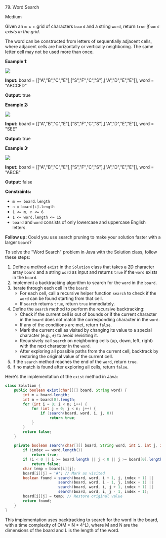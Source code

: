 79\. Word Search

Medium

Given an `m x n` grid of characters `board` and a string `word`, return `true` _if_ `word` _exists in the grid_.

The word can be constructed from letters of sequentially adjacent cells, where adjacent cells are horizontally or vertically neighboring. The same letter cell may not be used more than once.

**Example 1:**

![](https://leetcode-in-java.github.io/src/main/java/g0001_0100/s0079_word_search/word2.jpg)

**Input:** board = [["A","B","C","E"],["S","F","C","S"],["A","D","E","E"]], word = "ABCCED"

**Output:** true 

**Example 2:**

![](https://leetcode-in-java.github.io/src/main/java/g0001_0100/s0079_word_search/word-1.jpg)

**Input:** board = [["A","B","C","E"],["S","F","C","S"],["A","D","E","E"]], word = "SEE"

**Output:** true 

**Example 3:**

![](https://leetcode-in-java.github.io/src/main/java/g0001_0100/s0079_word_search/word3.jpg)

**Input:** board = [["A","B","C","E"],["S","F","C","S"],["A","D","E","E"]], word = "ABCB"

**Output:** false 

**Constraints:**

*   `m == board.length`
*   `n = board[i].length`
*   `1 <= m, n <= 6`
*   `1 <= word.length <= 15`
*   `board` and `word` consists of only lowercase and uppercase English letters.

**Follow up:** Could you use search pruning to make your solution faster with a larger `board`?

To solve the "Word Search" problem in Java with the Solution class, follow these steps:

1. Define a method `exist` in the `Solution` class that takes a 2D character array `board` and a string `word` as input and returns `true` if the `word` exists in the `board`.
2. Implement a backtracking algorithm to search for the `word` in the `board`.
3. Iterate through each cell in the `board`:
   - For each cell, call a recursive helper function `search` to check if the `word` can be found starting from that cell.
   - If `search` returns `true`, return `true` immediately.
4. Define the `search` method to perform the recursive backtracking:
   - Check if the current cell is out of bounds or if the current character in the `board` does not match the corresponding character in the `word`.
   - If any of the conditions are met, return `false`.
   - Mark the current cell as visited by changing its value to a special character (e.g., `#`) to avoid revisiting it.
   - Recursively call `search` on neighboring cells (up, down, left, right) with the next character in the `word`.
   - After exploring all possible paths from the current cell, backtrack by restoring the original value of the current cell.
5. If the `search` method reaches the end of the `word`, return `true`.
6. If no match is found after exploring all cells, return `false`.

Here's the implementation of the `exist` method in Java:

```java
class Solution {
    public boolean exist(char[][] board, String word) {
        int m = board.length;
        int n = board[0].length;
        for (int i = 0; i < m; i++) {
            for (int j = 0; j < n; j++) {
                if (search(board, word, i, j, 0))
                    return true;
            }
        }
        return false;
    }
    
    private boolean search(char[][] board, String word, int i, int j, int index) {
        if (index == word.length())
            return true;
        if (i < 0 || i >= board.length || j < 0 || j >= board[0].length || board[i][j] != word.charAt(index))
            return false;
        char temp = board[i][j];
        board[i][j] = '#'; // Mark as visited
        boolean found = search(board, word, i + 1, j, index + 1) ||
                        search(board, word, i - 1, j, index + 1) ||
                        search(board, word, i, j + 1, index + 1) ||
                        search(board, word, i, j - 1, index + 1);
        board[i][j] = temp; // Restore original value
        return found;
    }
}
```

This implementation uses backtracking to search for the word in the board, with a time complexity of O(M * N * 4^L), where M and N are the dimensions of the board and L is the length of the word.